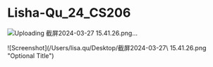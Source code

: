 # Lisha-Qu_24_CS206
![Uploading 截屏2024-03-27 15.41.26.png…]()

![Screenshot](/Users/lisa.qu/Desktop/截屏2024-03-27\ 15.41.26.png "Optional Title")




